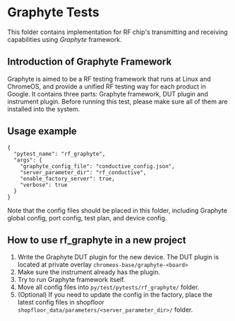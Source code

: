 Graphyte Tests
==============
This folder contains implementation for RF chip's transmitting and
receiving capabilities using *Graphyte* framework.

## Introduction of Graphyte Framework

Graphyte is aimed to be a RF testing framework that runs at Linux and
ChromeOS, and provide a unified RF testing way for each product in
Google. It contains three parts: Graphyte framework, DUT plugin and
instrument plugin. Before running this test, please make sure all of
them are installed into the system.

## Usage example

    {
      "pytest_name": "rf_graphyte",
      "args": {
        "graphyte_config_file": "conductive_config.json",
        "server_parameter_dir": "rf_conductive",
        "enable_factory_server": true,
        "verbose": true
      }
    }

Note that the config files should be placed in this folder, including
Graphyte global config, port config, test plan, and device config.


## How to use rf_graphyte in a new project

1. Write the Graphyte DUT plugin for the new device.
   The DUT plugin is located at private overlay
   `chromeos-base/graphyte-<board>`
2. Make sure the instrument already has the plugin.
3. Try to run Graphyte framework itself.
4. Move all config files into `py/test/pytests/rf_graphyte/` folder.
5. (Optional) If you need to update the config in the factory, place
   the latest config files in shopfloor
   `shopfloor_data/parameters/<server_parameter_dir>/` folder.
